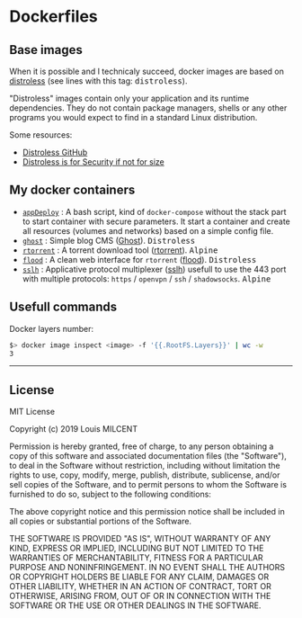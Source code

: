 # Dockerfiles

## Base images

When it is possible and I technicaly succeed, docker images are based on [distroless](https://github.com/GoogleContainerTools/distroless) (see lines with this tag: <kbd>distroless</kbd>).

"Distroless" images contain only your application and its runtime dependencies. They do not contain package managers, shells or any other programs you would expect to find in a standard Linux distribution.

Some resources:
* [Distroless GitHub](https://github.com/GoogleContainerTools/distroless)
* [Distroless is for Security if not for size](https://medium.com/@dwdraju/distroless-is-for-security-if-not-for-size-6eac789f695f)


## My docker containers

* [`appDeploy`](https://github.com/LM1LC3N7/Dockerfiles/tree/master/appDeploy) : A bash script, kind of `docker-compose` without the stack part to start container with secure parameters. It start a container and create all resources (volumes and networks) based on a simple config file.
* [`ghost`](https://github.com/LM1LC3N7/Dockerfiles/tree/master/ghost) : Simple blog CMS ([Ghost](https://ghost.org/fr/)). <kbd>Distroless</kbd>
* [`rtorrent`](https://github.com/LM1LC3N7/Dockerfiles/tree/master/rtorrent) : A torrent download tool ([rtorrent](https://github.com/rakshasa/rtorrent)). <kbd>Alpine</kbd>
* [`flood`](https://github.com/LM1LC3N7/Dockerfiles/tree/master/flood) : A clean web interface for `rtorrent` ([flood](https://github.com/jfurrow/flood)). <kbd>Distroless</kbd>
* [`sslh`](https://github.com/LM1LC3N7/Dockerfiles/tree/master/sslh) : Applicative protocol multiplexer ([sslh](https://github.com/yrutschle/sslh)) usefull to use the 443 port with multiple protocols: `https` / `openvpn` / `ssh` / `shadowsocks`. <kbd>Alpine</kbd>


## Usefull commands

Docker layers number:

```bash
$> docker image inspect <image> -f '{{.RootFS.Layers}}' | wc -w
3
```


-----

## License
MIT License

Copyright (c) 2019 Louis MILCENT

Permission is hereby granted, free of charge, to any person obtaining a copy
of this software and associated documentation files (the "Software"), to deal
in the Software without restriction, including without limitation the rights
to use, copy, modify, merge, publish, distribute, sublicense, and/or sell
copies of the Software, and to permit persons to whom the Software is
furnished to do so, subject to the following conditions:

The above copyright notice and this permission notice shall be included in all
copies or substantial portions of the Software.

THE SOFTWARE IS PROVIDED "AS IS", WITHOUT WARRANTY OF ANY KIND, EXPRESS OR
IMPLIED, INCLUDING BUT NOT LIMITED TO THE WARRANTIES OF MERCHANTABILITY,
FITNESS FOR A PARTICULAR PURPOSE AND NONINFRINGEMENT. IN NO EVENT SHALL THE
AUTHORS OR COPYRIGHT HOLDERS BE LIABLE FOR ANY CLAIM, DAMAGES OR OTHER
LIABILITY, WHETHER IN AN ACTION OF CONTRACT, TORT OR OTHERWISE, ARISING FROM,
OUT OF OR IN CONNECTION WITH THE SOFTWARE OR THE USE OR OTHER DEALINGS IN THE
SOFTWARE.

